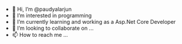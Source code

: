 - 👋 Hi, I’m @paudyalarjun
- 👀 I’m interested in programming
- 🌱 I’m currently learning and working as a Asp.Net Core Developer
- 💞️ I’m looking to collaborate on ...
- 📫 How to reach me ...

<!---
paudyalarjun/paudyalarjun is a ✨ special ✨ repository because its `README.md` (this file) appears on your GitHub profile.
You can click the Preview link to take a look at your changes.
--->
